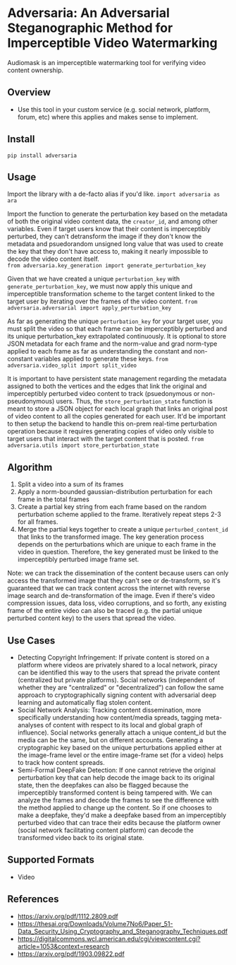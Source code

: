 # Adversaria: An Adversarial Steganographic Method for Imperceptible Video Watermarking
Audiomask is an imperceptible watermarking tool for verifying video content ownership.

## Overview
- Use this tool in your custom service (e.g. social network, platform, forum, etc) where this applies and makes sense to implement.

## Install
`pip install adversaria`

## Usage
Import the library with a de-facto alias if you'd like.
`import adversaria as ara`

Import the function to generate the perturbation key based on the metadata of both the original video content data, the `creator_id`, and among other variables. Even if target users know that their content is imperceptibly perturbed, they can't detransform the image if they don't know the metadata and psuedorandom unsigned long value that was used to create the key that they don't have access to, making it nearly impossible to decode the video content itself.  
`from adversaria.key_generation import generate_perturbation_key`

Given that we have created a unique `perturbation_key` with `generate_perturbation_key`, we must now apply this unique and imperceptible transformation scheme to the target content linked to the target user by iterating over the frames of the video content.
`from adversaria.adversarial import apply_perturbation_key`

As far as generating the unique `perturbation_key` for your target user, you must split the video so that each frame can be imperceptibly perturbed and its unique perturbation_key extrapolated continuously. It is optional to store JSON metadata for each frame and the norm-value and grad norm-type applied to each frame as far as understanding the constant and non-constant variables applied to generate these keys.
`from adversaria.video_split import split_video`

It is important to have persistent state management regarding the metadata assigned to both the vertices and the edges that link the original and imperceptibly perturbed video content to track (psuedonymous or non-pseudonymous) users. Thus, the `store_perturbation_state` function is meant to store a JSON object for each local graph that links an original post of video content to all the copies generated for each user. It'd be important to then setup the backend to handle this on-prem real-time perturbation operation because it requires generating copies of video only visible to target users that interact with the target content that is posted.
`from adversaria.utils import store_perturbation_state`

## Algorithm
1. Split a video into a sum of its frames 
2. Apply a norm-bounded gaussian-distribution perturbation for each frame in the total frames
3. Create a partial key string from each frame based on the random perturbation scheme applied to the frame. Iteratively repeat steps 2-3 for all frames.
4. Merge the partial keys together to create a unique `perturbed_content_id` that links to the transformed image. The key generation process depends on the perturbations which are unique to each frame in the video in question. Therefore, the key generated must be linked to the imperceptibly perturbed image frame set. 

Note: we can track the dissemination of the content because users can only access the transformed image that they can't see or de-transform, so it's guaranteed that we can track content across the internet with reverse image search and de-transformation of the image. Even if there's video compression issues, data loss, video corruptions, and so forth, any existing frame of the entire video can also be traced (e.g. the partial unique perturbed content key) to the users that spread the video.

## Use Cases
- Detecting Copyright Infringement: If private content is stored on a platform where videos are privately shared to a local network, piracy can be identified this way to the users that spread the private content (centralized but private platforms). Social networks (independent of whether they are "centralized" or "decentralized") can follow the same approach to cryptographically signing content with adversarial deep learning and automatically flag stolen content.
- Social Network Analysis: Tracking content dissemination, more specifically understanding how content/media spreads, tagging meta-analyses of content with respect to its local and global graph of influence). Social networks generally attach a unique content_id but the media can be the same, but on different accounts. Generating a cryptographic key based on the unique perturbations applied either at the image-frame level or the entire image-frame set (for a video) helps to track how content spreads.
- Semi-Formal DeepFake Detection: If one cannot retrieve the original perturbation key that can help decode the image back to its original state, then the deepfakes can also be flagged because the imperceptibly transformed content is being tampered with. We can analyze the frames and decode the frames to see the difference with the method applied to change up the content. So if one chooses to make a deepfake, they'd make a deepfake based from an imperceptibly perturbed video that can trace their edits because the platform owner (social network facilitating content platform) can decode the transformed video back to its original state.

## Supported Formats
- Video 

## References
- https://arxiv.org/pdf/1112.2809.pdf
- https://thesai.org/Downloads/Volume7No6/Paper_51-Data_Security_Using_Cryptography_and_Steganography_Techniques.pdf
- https://digitalcommons.wcl.american.edu/cgi/viewcontent.cgi?article=1053&context=research
- https://arxiv.org/pdf/1903.09822.pdf


